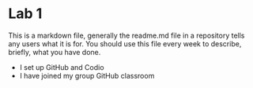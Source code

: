 # Lab 1
This is a markdown file, generally the readme.md file in a repository tells any users what it is for. You should use this file every week to describe, briefly, what you have done.

- I set up GitHub and Codio 
- I have joined my group GitHub classroom 